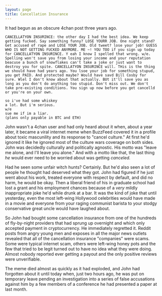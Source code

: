 ```yaml
---
layout: page
title: Cancellation Insurance
---
```


It had begun as an obscure 4chan post three years ago.

```
CANCELLATYON INSURINCE: the other day I had the best idea. We keep getting fucked. Say something funny? LOSE YOURR JOB. One night stand? Get accused of rape and LOSE YOUR JOB. Old tweet? lose your job! GUESS WHO IS NOT GETTING FUCKED ANYMORE. ME ~! YOU TOO if you sign up today for CANCELLATYON INSURINCE. Y eah I know I spelled that wrong. w/e.  Spelling won't save you from losing your income and your reputation beacuse a bunch of snowflakes can't take a joke or just want to destroy you for spite. CANCELLATYON INSURINCE will. THis is the thing we should have had years ago. You lsoe your job for something stupud, you get PAID. And protected maybe? Would have savd Bill Cosby for sure. Wlel I don't know about that actually. BUt it'll save you as long as you don't do anything too stupid. Don't miss out. We don't take pre-existing conditions. You sign up now before you get cancelld or you're on your own.

so i've had some whiskey
a lot. But i'm serious.
w/e
sue me if im a liar.
(plans only payable in BTC and ETH)
```

John wasn't a 4chan user and had only heard about it when, about a year later, it became a viral internet meme when BuzzFeed covered it in a profile about toxic mascunility and its response to "cancel culture." At first he'd ignored it like he ignored most of the culture wars coverage on both sides. John was decidedly culturally and politically agnostic. His motto was "leave me alone, and I'll leave you alone." And with a motto like that, the last thing *he* would ever need to be worried about was getting *canceled.* 

Had he seen some unfair witch hunts? Certainly. But he'd also seen a lot of people he thought had deserved what they got. John had figured if he just went about his work, treated everyone with respect by default, and did no harm, he would be okay. Then a liberal friend of his in graduate school had lost a grant and his employment chances because of a *very* mildly inappropriate joke he'd while drunk at a bar. It was the kind of joke that until yesterday, even the most left-wing Hollywood celebrities would have made in a movie and everyone from your raging communist barista to your stodgy conservative great uncle would have laughed about.

So John had bought some cancellation insurance from one of the hundreds of fly-by-night providers that had sprung up overnight and which only accepted payment in cryptocurrency. He immediately regretted it. Reddit posts from angry young men and exposes in all the major news outlets revealed that all of the cancellation insurance "companies" were scams. Some were typical internet scam, others were left-wing honey pots and the few that tried to be legit turned out to have no idea what they were doing. Almost nobody reported ever getting a payout and the only positive reviews were unverifiable. 

The meme died almost as quickly as it had exploded, and John had forgotten about it until today when, just two hours ago, he was put on temporary leave pending an investigation into a series of false accusations against him by a few members of a conference he had presented a paper at last month.



